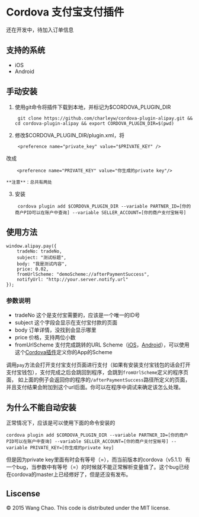Cordova 支付宝支付插件
======

还在开发中，待加入订单信息

## 支持的系统

* iOS
* Android

## 手动安装
1. 使用git命令将插件下载到本地，并标记为$CORDOVA_PLUGIN_DIR

		git clone https://github.com/charleyw/cordova-plugin-alipay.git && cd cordova-plugin-alipay && export CORDOVA_PLUGIN_DIR=$(pwd)

2. 修改$CORDOVA_PLUGIN_DIR/plugin.xml，将

		<preference name="private_key" value="$PRIVATE_KEY" />
改成

		<preference name="PRIVATE_KEY" value="你生成的private key"/>

	**注意**：总共有两处
3. 安装

		cordova plugin add $CORDOVA_PLUGIN_DIR --variable PARTNER_ID=[你的商户PID可以在账户中查询] --variable SELLER_ACCOUNT=[你的商户支付宝帐号]

## 使用方法
```
window.alipay.pay({
	tradeNo: tradeNo,
	subject: "测试标题",
	body: "我是测试内容",
	price: 0.02,
	fromUrlScheme: "demoScheme://afterPaymentSuccess",
	notifyUrl: "http://your.server.notify.url"
});
```
### 参数说明

* tradeNo 这个是支付宝需要的，应该是一个唯一的ID号
* subject 这个字段会显示在支付宝付款的页面
* body 订单详情，没找到会显示哪里
* price 价格，支持两位小数
* fromUrlScheme 支付完成跳转的URL Scheme（[iOS](https://developer.apple.com/library/ios/documentation/iPhone/Conceptual/iPhoneOSProgrammingGuide/Inter-AppCommunication/Inter-AppCommunication.html)，[Android](http://developer.android.com/training/basics/intents/filters.html)），可以使用这个[Cordova插件](https://github.com/EddyVerbruggen/Custom-URL-scheme)定义你的App的Scheme

调用`pay`方法会打开支付宝支付页面进行支付（如果有安装支付宝钱包的话会打开支付宝钱包），支付完成之后会跳回到程序，会跳到`fromUrlScheme`定义的程序页面，
如上面的例子会返回你的程序的`/afterPaymentSuccess`路径所定义的页面，并且支付结果会附加到这个url后面。你可以在程序中调试来确定该怎么处理。

## 为什么不能自动安装
正常情况下，应该是可以使用下面的命令安装的

	cordova plugin add $CORDOVA_PLUGIN_DIR --variable PARTNER_ID=[你的商户PID可以在账户中查询] --variable SELLER_ACCOUNT=[你的商户支付宝帐号] --variable PRIVATE_KEY=[你生成的private key]

但是因为private key里面有时会有等号（=），而当前版本的cordova（v5.1.1）有一个bug，当参数中有等号（=）的时候就不能正常解析变量值了。这个bug已经在cordova的master上已经修好了，但是还没有发布。

## Liscense

© 2015 Wang Chao. This code is distributed under the MIT license.
